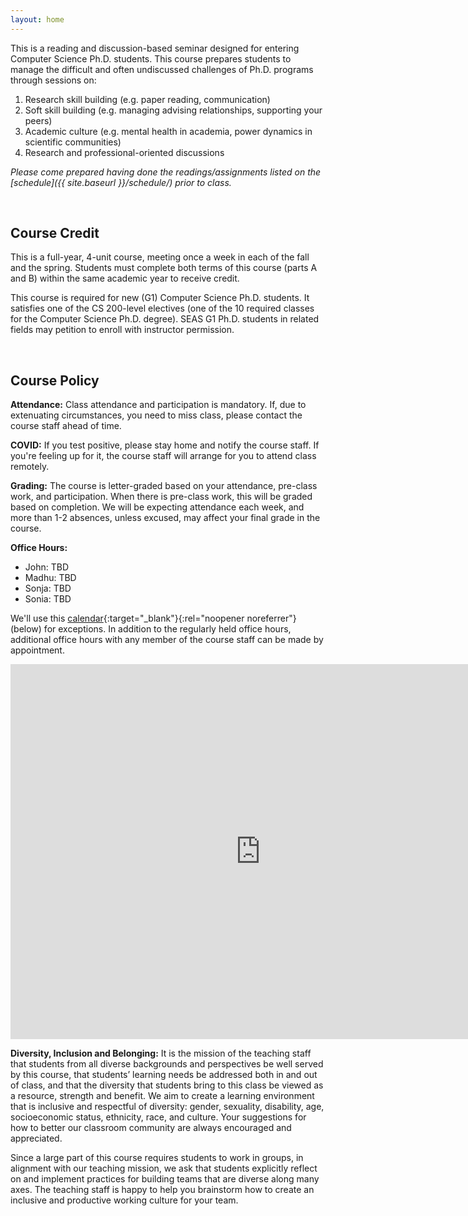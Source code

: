 ```yaml
---
layout: home
---
```



This is a reading and discussion-based seminar designed for entering Computer Science Ph.D. students. This course prepares students to manage the difficult and often undiscussed challenges of Ph.D. programs through sessions on:
1. Research skill building (e.g. paper reading, communication) 
2. Soft skill building (e.g. managing advising relationships, supporting your peers)
3. Academic culture (e.g. mental health in academia, power dynamics in scientific communities)
4. Research and professional-oriented discussions 

*Please come prepared having done the readings/assignments listed on the [schedule]({{ site.baseurl }}/schedule/) prior to class.*

<br/>

## Course Credit

This is a full-year, 4-unit course, meeting once a week in each of the fall and the spring. Students must complete both terms of this course (parts A and B) within the same academic year to receive credit.
    
This course is required for new (G1) Computer Science Ph.D. students. It satisfies one of the CS 200-level electives (one of the 10 required classes for the Computer Science Ph.D. degree). SEAS G1 Ph.D. students in related fields may petition to enroll with instructor permission.

<br/>

## Course Policy

**Attendance:** Class attendance and participation is mandatory. If, due to extenuating circumstances, you need to miss class, please contact the course staff ahead of time. 

**COVID:** If you test positive, please stay home and notify the course staff. If you're feeling up for it, the course staff will arrange for you to attend class remotely.

**Grading:** The course is letter-graded based on your attendance, pre-class work, and participation. When there is pre-class work, this will be graded based on completion. We will be expecting attendance each week, and more than 1-2 absences, unless excused, may affect your final grade in the course.

**Office Hours:** 
* John: TBD
* Madhu: TBD
* Sonja: TBD
* Sonia: TBD
<!-- * Martin: Wednesdays 1-2pm @ SEC 4.305 -->


We'll use this [calendar](https://calendar.google.com/calendar/embed?src=c_9fc37fccbadfc8b18efadd4427eae6686be77c9b4373723f983ee4151a194d7a%40group.calendar.google.com&ctz=America%2FNew_York){:target="_blank"}{:rel="noopener noreferrer"} (below) for exceptions.
In addition to the regularly held office hours, additional office hours with any member of the course staff can be made by appointment. 

<iframe src="https://calendar.google.com/calendar/embed?src=c_9fc37fccbadfc8b18efadd4427eae6686be77c9b4373723f983ee4151a194d7a%40group.calendar.google.com&ctz=America%2FNew_York" style="border: 0" width="800" height="600" frameborder="0" scrolling="no"></iframe>
<br/>


**Diversity, Inclusion and Belonging:** It is the mission of the teaching staff that students from all diverse backgrounds and perspectives be well served by this course, that students’ learning needs be addressed both in and out of class, and that the diversity that students bring to this class be viewed as a resource, strength and benefit. We aim to create a learning environment that is inclusive and respectful of diversity: gender, sexuality, disability, age, socioeconomic status, ethnicity, race, and culture. Your suggestions for how to better our classroom community are always encouraged and appreciated.

Since a large part of this course requires students to work in groups, in alignment with our teaching mission, we ask that students explicitly reflect on and implement practices for building teams that are diverse along many axes. The teaching staff is happy to help you brainstorm how to create an inclusive and productive working culture for your team. 
